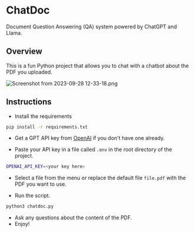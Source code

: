 # ChatDoc

Document Question Answering (QA) system powered by ChatGPT and Llama.

## Overview
This is a fun Python project that allows you to chat with a chatbot about the PDF you uploaded. 

![Screenshot from 2023-09-28 12-33-18.png](..%2F..%2FPictures%2FScreenshots%2FScreenshot%20from%202023-09-28%2012-33-18.png)
## Instructions

- Install the requirements

```bash
pip install -r requirements.txt
```

- Get a GPT API key from [OpenAI](https://platform.openai.com/account/api-keys) if you don't have one already.

- Paste your API key in a file called `.env` in the root directory of the project.

```bash
OPENAI_API_KEY=<your key here>
```

- Select a file from the menu or replace the default file `file.pdf` with the PDF you want to use.

- Run the script.

```bash
python3 chatdoc.py
```

- Ask any questions about the content of the PDF.
- Enjoy!

